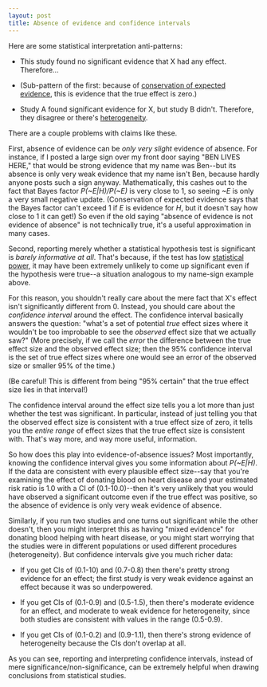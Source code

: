 ```yaml
---
layout: post
title: Absence of evidence and confidence intervals
---
```


Here are some statistical interpretation anti-patterns:

- This study found no significant evidence that X had any effect. Therefore...

- (Sub-pattern of the first: because of [conservation of expected evidence](http://lesswrong.com/lw/ii/conservation_of_expected_evidence/), this is evidence that the true effect is zero.)

- Study A found significant evidence for X, but study B didn't. Therefore, they disagree or there's [heterogeneity](http://en.wikipedia.org/wiki/Study_heterogeneity).

There are a couple problems with claims like these.

First, absence of evidence can be *only very slight* evidence of absence. For instance, if I posted a large sign over my front door saying "BEN LIVES HERE," that would be strong evidence that my name was Ben--but its absence is only very weak evidence that my name isn't Ben, because hardly anyone posts such a sign anyway. Mathematically, this cashes out to the fact that Bayes factor *P(~E\|H)/P(~E)* is very close to 1, so seeing *~E* is only a very small negative update. (Conservation of expected evidence says that the Bayes factor can't exceed 1 if *E* is evidence for *H*, but it doesn't say how close to 1 it can get!) So even if the old saying "absence of evidence is not evidence of absence" is not technically true, it's a useful approximation in many cases.
  
Second, reporting merely whether a statistical hypothesis test is significant is *barely informative at all*. That's because, if the test has low [statistical power](http://en.wikipedia.org/wiki/Statistical_power), it may have been extremely unlikely to come up significant even if the hypothesis were true--a situation analogous to my name-sign example above.

For this reason, you shouldn't really care about the mere fact that X's effect isn't significantly different from 0. Instead, you should care about the *confidence interval* around the effect. The confidence interval basically answers the question: "what's a set of potential *true* effect sizes where it wouldn't be too improbable to see the *observed* effect size that we actually saw?" (More precisely, if we call the *error* the difference between the true effect size and the observed effect size; then the 95% confidence interval is the set of true effect sizes where one would see an error of the observed size or smaller 95% of the time.)

(Be careful! This is different from being "95% certain" that the true effect size lies in that interval!)

The confidence interval around the effect size tells you a lot more than just whether the test was significant. In particular, instead of just telling you that the observed effect size is consistent with a true effect size of zero, it tells you the *entire range* of effect sizes that the true effect size is consistent with. That's way more, and way more useful, information.

So how does this play into evidence-of-absence issues? Most importantly, knowing the confidence interval gives you some information about *P(~E\|H)*. If the data are consistent with every plausible effect size--say that you're examining the effect of donating blood on heart disease and your estimated risk ratio is 1.0 with a CI of (0.1-10.0)--then it's very unlikely that you would have observed a significant outcome even if the true effect was positive, so the absence of evidence is only very weak evidence of absence.

Similarly, if you run two studies and one turns out significant while the other doesn't, then you might interpret this as having "mixed evidence" for donating blood helping with heart disease, or you might start worrying that the studies were in different populations or used different procedures (heterogeneity). But confidence intervals give you much richer data:

- If you get CIs of (0.1-10) and (0.7-0.8) then there's pretty strong evidence for an effect; the first study is very weak evidence against an effect because it was so underpowered.

- If you get CIs of (0.1-0.9) and (0.5-1.5), then there's moderate evidence for an effect, and moderate to weak evidence for heterogeneity, since both studies are consistent with values in the range (0.5-0.9).

- If you get CIs of (0.1-0.2) and (0.9-1.1), then there's strong evidence of heterogeneity because the CIs don't overlap at all.

As you can see, reporting and interpreting confidence intervals, instead of mere significance/non-significance, can be extremely helpful when drawing conclusions from statistical studies.
